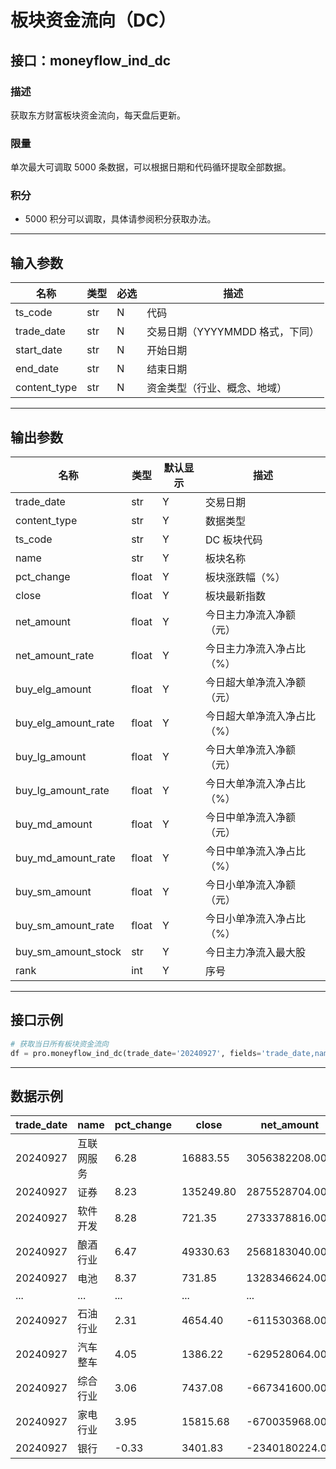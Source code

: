 # 板块资金流向（DC）

## 接口：moneyflow_ind_dc

### 描述
获取东方财富板块资金流向，每天盘后更新。

### 限量
单次最大可调取 5000 条数据，可以根据日期和代码循环提取全部数据。

### 积分
- 5000 积分可以调取，具体请参阅积分获取办法。

---

## 输入参数

| 名称          | 类型 | 必选 | 描述 |
|--------------|------|------|------|
| ts_code      | str  | N    | 代码 |
| trade_date   | str  | N    | 交易日期（YYYYMMDD 格式，下同） |
| start_date   | str  | N    | 开始日期 |
| end_date     | str  | N    | 结束日期 |
| content_type | str  | N    | 资金类型（行业、概念、地域） |

---

## 输出参数

| 名称                 | 类型  | 默认显示 | 描述 |
|----------------------|------|--------|------|
| trade_date          | str  | Y      | 交易日期 |
| content_type        | str  | Y      | 数据类型 |
| ts_code             | str  | Y      | DC 板块代码 |
| name                | str  | Y      | 板块名称 |
| pct_change          | float | Y      | 板块涨跌幅（%） |
| close              | float | Y      | 板块最新指数 |
| net_amount         | float | Y      | 今日主力净流入净额（元） |
| net_amount_rate    | float | Y      | 今日主力净流入净占比（%） |
| buy_elg_amount     | float | Y      | 今日超大单净流入净额（元） |
| buy_elg_amount_rate | float | Y      | 今日超大单净流入净占比（%） |
| buy_lg_amount      | float | Y      | 今日大单净流入净额（元） |
| buy_lg_amount_rate | float | Y      | 今日大单净流入净占比（%） |
| buy_md_amount      | float | Y      | 今日中单净流入净额（元） |
| buy_md_amount_rate | float | Y      | 今日中单净流入净占比（%） |
| buy_sm_amount      | float | Y      | 今日小单净流入净额（元） |
| buy_sm_amount_rate | float | Y      | 今日小单净流入净占比（%） |
| buy_sm_amount_stock | str  | Y      | 今日主力净流入最大股 |
| rank               | int  | Y      | 序号 |

---

## 接口示例

```python
# 获取当日所有板块资金流向
df = pro.moneyflow_ind_dc(trade_date='20240927', fields='trade_date,name,pct_change, close, net_amount,net_amount_rate,rank')
```

---

## 数据示例

| trade_date | name    | pct_change | close   | net_amount       | net_amount_rate | rank |
|------------|--------|------------|---------|------------------|----------------|------|
| 20240927   | 互联网服务 | 6.28       | 16883.55 | 3056382208.00    | 3.93           | 1    |
| 20240927   | 证券    | 8.23       | 135249.80 | 2875528704.00    | 4.64           | 2    |
| 20240927   | 软件开发 | 8.28       | 721.35   | 2733378816.00    | 3.18           | 3    |
| 20240927   | 酿酒行业 | 6.47       | 49330.63 | 2568183040.00    | 5.24           | 4    |
| 20240927   | 电池    | 8.37       | 731.85   | 1328346624.00    | 3.05           | 5    |
| ...        | ...    | ...        | ...     | ...              | ...            | ...  |
| 20240927   | 石油行业 | 2.31       | 4654.40  | -611530368.00    | -9.39          | 82   |
| 20240927   | 汽车整车 | 4.05       | 1386.22  | -629528064.00    | -2.42          | 83   |
| 20240927   | 综合行业 | 3.06       | 7437.08  | -667341600.00    | -7.28          | 84   |
| 20240927   | 家电行业 | 3.95       | 15815.68 | -670035968.00    | -2.37          | 85   |
| 20240927   | 银行    | -0.33      | 3401.83  | -2340180224.00   | -6.41          | 86   |
